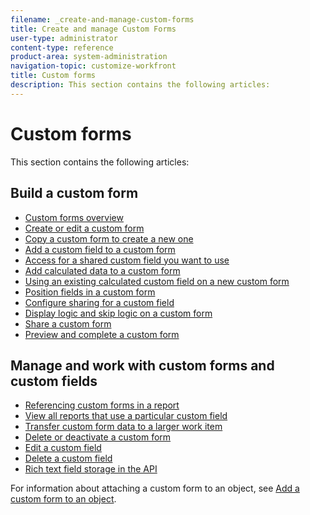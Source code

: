 ```yaml
---
filename: _create-and-manage-custom-forms
title: Create and manage Custom Forms
user-type: administrator
content-type: reference
product-area: system-administration
navigation-topic: customize-workfront
title: Custom forms
description: This section contains the following articles:
---
```


# Custom forms

This section contains the following articles:

## Build a custom form

* [Custom forms overview](../../../administration-and-setup/customize-workfront/create-manage-custom-forms/custom-forms-overview.md) 
* [Create or edit a custom form](../../../administration-and-setup/customize-workfront/create-manage-custom-forms/create-or-edit-a-custom-form.md) 
* [Copy a custom form to create a new one](../../../administration-and-setup/customize-workfront/create-manage-custom-forms/copy-custom-form-to-create-a-new-one.md) 
* [Add a custom field to a custom form](../../../administration-and-setup/customize-workfront/create-manage-custom-forms/add-a-custom-field-to-a-custom-form.md) 
* [Access for a shared custom field you want to use](../../../administration-and-setup/customize-workfront/create-manage-custom-forms/access-for-a-shared-custom-form-you-want-to-use.md) 
* [Add calculated data to a custom form](../../../administration-and-setup/customize-workfront/create-manage-custom-forms/add-calculated-data-to-custom-form.md) 
* [Using an existing calculated custom field on a new custom form](../../../administration-and-setup/customize-workfront/create-manage-custom-forms/use-existing-calc-field-new-custom-form.md) 
* [Position fields in a custom form](../../../administration-and-setup/customize-workfront/create-manage-custom-forms/position-fields-in-a-custom-form.md) 
* [Configure sharing for a custom field](../../../administration-and-setup/customize-workfront/create-manage-custom-forms/configure-sharing-for-a-custom-field.md) 
* [Display logic and skip logic on a custom form](../../../administration-and-setup/customize-workfront/create-manage-custom-forms/display-or-skip-logic-custom-form.md) 
* [Share a custom form](../../../administration-and-setup/customize-workfront/create-manage-custom-forms/share-access-to-a-custom-form.md) 
* [Preview and complete a custom form](../../../administration-and-setup/customize-workfront/create-manage-custom-forms/preview-and-complete-a-custom-form.md)

## Manage and work with custom forms and custom fields

* [Referencing custom forms in a report](../../../administration-and-setup/customize-workfront/create-manage-custom-forms/reference-custom-forms-in-report.md) 
* [View all reports that use a particular custom field](../../../administration-and-setup/customize-workfront/create-manage-custom-forms/view-all-reports-that-use-a-particular-custom-field.md) 
* [Transfer custom form data to a larger work item](../../../administration-and-setup/customize-workfront/create-manage-custom-forms/transfer-custom-form-data-larger-item.md) 
* [Delete or deactivate a custom form](../../../administration-and-setup/customize-workfront/create-manage-custom-forms/delete-or-deactivate-a-custom-form.md) 
* [Edit a custom field](../../../administration-and-setup/customize-workfront/create-manage-custom-forms/edit-a-custom-field.md) 
* [Delete a custom field](../../../administration-and-setup/customize-workfront/create-manage-custom-forms/delete-a-custom-field.md) 
* [Rich text field storage in the API](../../../administration-and-setup/customize-workfront/create-manage-custom-forms/rich-text-field-storage-in-the-api.md)

For information about attaching a custom form to an object, see [Add a custom form to an object](../../../workfront-basics/work-with-custom-forms/add-a-custom-form-to-an-object.md).
